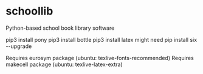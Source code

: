 # schoollib
Python-based school book library software

pip3 install pony
pip3 install bottle
pip3 install latex
might need pip install six --upgrade

Requires eurosym package (ubuntu: texlive-fonts-recommended)
Requires makecell package (ubuntu: texlive-latex-extra)
